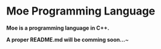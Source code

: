 # Moe Programming Language

**Moe is a programming language in C++.**

**A proper README.md will be comming soon...**~